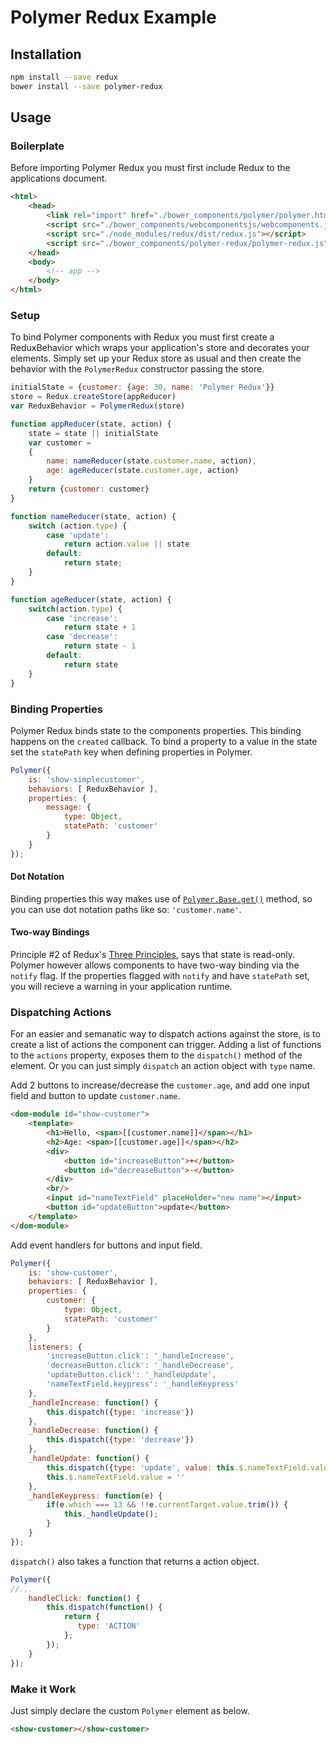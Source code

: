 # Polymer Redux Example

## Installation

```bash
npm install --save redux
bower install --save polymer-redux
```

## Usage

### Boilerplate

Before importing Polymer Redux you must first include Redux to the applications
document.

```html
<html>
    <head>
    	<link rel="import" href="./bower_components/polymer/polymer.html">
        <script src="./bower_components/webcomponentsjs/webcomponents.js"></script>
        <script src="./node_modules/redux/dist/redux.js"></script>
        <script src="./bower_components/polymer-redux/polymer-redux.js"></script>        
    </head>
    <body>
        <!-- app -->
    </body>
</html>
```

### Setup

To bind Polymer components with Redux you must first create a ReduxBehavior
which wraps your application's store and decorates your elements. Simply set up
your Redux store as usual and then create the behavior with the `PolymerRedux`
constructor passing the store.

```javascript
initialState = {customer: {age: 30, name: 'Polymer Redux'}}
store = Redux.createStore(appReducer)
var ReduxBehavior = PolymerRedux(store)

function appReducer(state, action) {
    state = state || initialState
    var customer =
    {
        name: nameReducer(state.customer.name, action),
        age: ageReducer(state.customer.age, action)
    }
    return {customer: customer}
}

function nameReducer(state, action) {
    switch (action.type) {
        case 'update':
            return action.value || state
        default:
            return state;
    }
}

function ageReducer(state, action) {
    switch(action.type) {
        case 'increase':
            return state + 1
        case 'decrease':
            return state - 1
        default:
            return state
    }
}
```


### Binding Properties

Polymer Redux binds state to the components properties. This binding happens on
the `created` callback. To bind a property to a value in the state set the 
`statePath` key when defining properties in Polymer.

```javascript
Polymer({
    is: 'show-simplecustomer',
    behaviors: [ ReduxBehavior ],
    properties: {
        message: {
            type: Object,
            statePath: 'customer'
        }
    }
});
```


#### Dot Notation

Binding properties this way makes use of [`Polymer.Base.get()`](http://polymer.github.io/polymer/) method, so you can use dot notation paths like so: `'customer.name'`.

#### Two-way Bindings

Principle #2 of Redux's [Three Principles](http://redux.js.org/docs/introduction/ThreePrinciples.html),
says that state is read-only. Polymer however allows components to have two-way
binding via the `notify` flag. If the properties flagged with `notify` and have
`statePath` set, you will recieve a warning in your application runtime.

### Dispatching Actions

For an easier and semanatic way to dispatch actions against the store, is to create a list of actions the component can trigger. Adding a list of functions to the `actions` property, exposes them to the `dispatch()` method of the element. Or you can just simply `dispatch` an action object with `type` name.

Add 2 buttons to increase/decrease the `customer.age`, and add one input field and button to update `customer.name`.

```html
<dom-module id="show-customer">
    <template>
        <h1>Hello, <span>[[customer.name]]</span></h1>
        <h2>Age: <span>[[customer.age]]</span></h2>
        <div>
            <button id="increaseButton">+</button>
            <button id="decreaseButton">-</button>
        </div>
        <br/>
        <input id="nameTextField" placeHolder="new name"></input>
        <button id="updateButton">update</button>
    </template>
</dom-module>
```

Add event handlers for buttons and input field.

```javascript
Polymer({
    is: 'show-customer',
    behaviors: [ ReduxBehavior ],
    properties: {
        customer: {
            type: Object,
            statePath: 'customer'
        }
    },
    listeners: {
        'increaseButton.click': '_handleIncrease',
        'decreaseButton.click': '_handleDecrease',
        'updateButton.click': '_handleUpdate',
        'nameTextField.keypress': '_handleKeypress'
    },
    _handleIncrease: function() {
        this.dispatch({type: 'increase'})
    },
    _handleDecrease: function() {
        this.dispatch({type: 'decrease'})
    },
    _handleUpdate: function() {
        this.dispatch({type: 'update', value: this.$.nameTextField.value})
        this.$.nameTextField.value = ''
    },
    _handleKeypress: function(e) {
        if(e.which === 13 && !!e.currentTarget.value.trim()) {
            this._handleUpdate();
        }
    }
});
```

`dispatch()` also takes a function that returns a action object.

```javascript
Polymer({
//...
    handleClick: function() {
        this.dispatch(function() {
            return {
               type: 'ACTION'
            };
        });
    }
});
```

### Make it Work
Just simply declare the custom `Polymer` element as below.

```html
<show-customer></show-customer>
```

